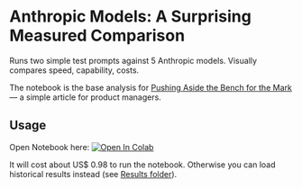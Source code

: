 # Anthropic Models: A Surprising Measured Comparison
Runs two simple test prompts against 5 Anthropic models. Visually compares speed, capability, costs.

The notebook is the base analysis for [Pushing Aside the Bench for the Mark](https://ailearnlog.com/pushing-aside-the-bench-for-the-mark/) — a simple article for product managers.

## Usage
Open Notebook here: [![Open In Colab](https://colab.research.google.com/assets/colab-badge.svg)](https://colab.research.google.com/github/michellepace/anthropic-model-compare/blob/main/Anthropic_Model_Compare_(simple).ipynb)

It will cost about US$ 0.98 to run the notebook. Otherwise you can load historical results instead (see [Results folder](https://github.com/michellepace/anthropic-model-compare/tree/main/results)).

